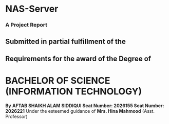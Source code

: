 # NAS-Server

###  __A Project Report__ ###
## Submitted in partial fulfillment of the ##
## Requirements for the award of the Degree of ##
# BACHELOR OF SCIENCE (INFORMATION TECHNOLOGY) #
__By__ 
__AFTAB SHAIKH
ALAM SIDDIQUI
Seat Number: 2026155
Seat Number: 2026221__
Under the esteemed guidance of
__Mrs. Hina Mahmood__
(Asst. Professor)
